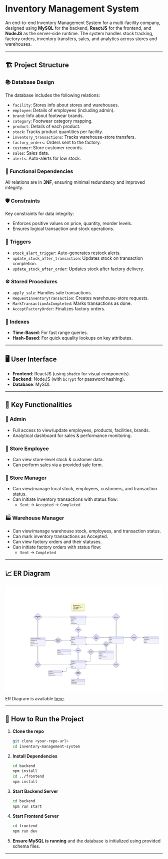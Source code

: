 # Inventory Management System

An end-to-end Inventory Management System for a multi-facility company, designed using **MySQL** for the backend, **ReactJS** for the frontend, and **NodeJS** as the server-side runtime. The system handles stock tracking, factory orders, inventory transfers, sales, and analytics across stores and warehouses.

---

## 🏗️ Project Structure

### 📚 Database Design

The database includes the following relations:

- `facility`: Stores info about stores and warehouses.
- `employee`: Details of employees (including admin).
- `brand`: Info about footwear brands.
- `category`: Footwear category mapping.
- `product`: Details of each product.
- `stock`: Tracks product quantities per facility.
- `inventory_transactions`: Tracks warehouse-store transfers.
- `factory_orders`: Orders sent to the factory.
- `customer`: Store customer records.
- `sales`: Sales data.
- `alerts`: Auto-alerts for low stock.

### 🧠 Functional Dependencies

All relations are in **3NF**, ensuring minimal redundancy and improved integrity.

### 🛡️ Constraints

Key constraints for data integrity:

- Enforces positive values on price, quantity, reorder levels.
- Ensures logical transaction and stock operations.

### 🔄 Triggers

- `stock_alert_trigger`: Auto-generates restock alerts.
- `update_stock_after_transaction`: Updates stock on transaction completion.
- `update_stock_after_order`: Updates stock after factory delivery.

### ⚙️ Stored Procedures

- `apply_sale`: Handles sale transactions.
- `RequestInventoryTransaction`: Creates warehouse-store requests.
- `MarkTransactionAsCompleted`: Marks transactions as done.
- `AcceptFactoryOrder`: Finalizes factory orders.

### 🧮 Indexes

- **Time-Based**: For fast range queries.
- **Hash-Based**: For quick equality lookups on key attributes.

---

## 🖥️ User Interface

- **Frontend**: ReactJS (using `shadcn` for visual components).
- **Backend**: NodeJS (with `bcrypt` for password hashing).
- **Database**: MySQL

---

## 🧰 Key Functionalities

### 🔐 Admin

- Full access to view/update employees, products, facilities, brands.
- Analytical dashboard for sales & performance monitoring.

### 🧾 Store Employee

- Can view store-level stock & customer data.
- Can perform sales via a provided sale form.

### 🏬 Store Manager

- Can view/manage local stock, employees, customers, and transaction status.
- Can initiate inventory transactions with status flow:
  - `Sent` → `Accepted` → `Completed`

### 🏭 Warehouse Manager

- Can view/manage warehouse stock, employees, and transaction status.
- Can mark inventory transactions as Accepted.
- Can view factory orders and their statuses.
- Can initiate factory orders with status flow:
  - `Sent` → `Completed`

---

## 📈 ER Diagram

![ER Diagram](./tables.svg)

ER Diagram is available [here](https://lucid.app/lucidchart/94821bcf-9074-4075-ba55-4984eb365249/edit?viewport_loc=-1792%2C-2364%2C6652%2C3180%2C0_0&invitationId=inv_f05dc062-b1c6-4738-9a3f-078817437ed5).

---

## 📌 How to Run the Project

1. **Clone the repo**

   ```bash
   git clone <your-repo-url>
   cd inventory-management-system
   ```

2. **Install Dependencies**

   ```bash
   cd backend
   npm install
   cd ../frontend
   npm install
   ```

3. **Start Backend Server**

   ```bash
   cd backend
   npm run start
   ```

4. **Start Frontend Server**

   ```bash
   cd frontend
   npm run dev
   ```

5. **Ensure MySQL is running** and the database is initialized using provided schema files.

---
